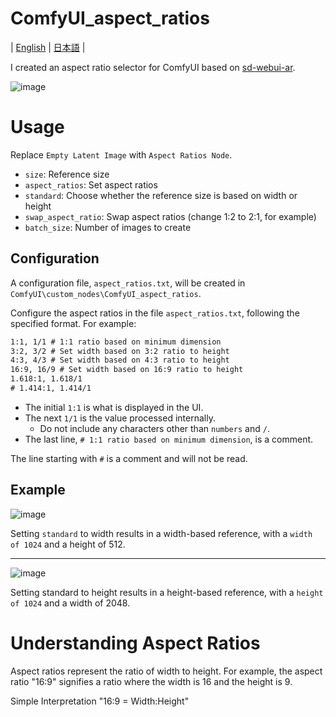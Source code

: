 # ComfyUI_aspect_ratios

| [English](README.md) | [日本語](README-jp.md) |

I created an aspect ratio selector for ComfyUI based on [sd-webui-ar](https://github.com/alemelis/sd-webui-ar?tab=readme-ov-file).

![image](https://github.com/massao000/ComfyUI_aspect_ratios/assets/69783019/d702a3f6-bdfc-466c-9e3c-0aae4f949a28)

# Usage

Replace `Empty Latent Image` with `Aspect Ratios Node`.

- `size`: Reference size
- `aspect_ratios`: Set aspect ratios
- `standard`: Choose whether the reference size is based on width or height
- `swap_aspect_ratio`: Swap aspect ratios (change 1:2 to 2:1, for example)
- `batch_size`: Number of images to create

## Configuration

A configuration file, `aspect_ratios.txt`, will be created in `ComfyUI\custom_nodes\ComfyUI_aspect_ratios`.

Configure the aspect ratios in the file `aspect_ratios.txt`, following the specified format. For example:
```aspect_ratios.txt
1:1, 1/1 # 1:1 ratio based on minimum dimension
3:2, 3/2 # Set width based on 3:2 ratio to height
4:3, 4/3 # Set width based on 4:3 ratio to height
16:9, 16/9 # Set width based on 16:9 ratio to height
1.618:1, 1.618/1
# 1.414:1, 1.414/1
```
- The initial `1:1` is what is displayed in the UI.
- The next `1/1` is the value processed internally.
    - Do not include any characters other than `numbers` and `/`.
- The last line, `# 1:1 ratio based on minimum dimension`, is a comment.

The line starting with `#` is a comment and will not be read.

## Example

![image](https://github.com/massao000/ComfyUI_aspect_ratios/assets/69783019/4b1d7545-7ba1-488d-bef8-450dcfc7891c)

Setting `standard` to width results in a width-based reference, with a `width of 1024` and a height of 512.

---

![image](https://github.com/massao000/ComfyUI_aspect_ratios/assets/69783019/18bdadee-317c-4099-9895-3ed121d7d45b)

Setting standard to height results in a height-based reference, with a `height of 1024` and a width of 2048.

# Understanding Aspect Ratios

Aspect ratios represent the ratio of width to height. For example, the aspect ratio "16:9" signifies a ratio where the width is 16 and the height is 9.

Simple Interpretation "16:9 = Width:Height"